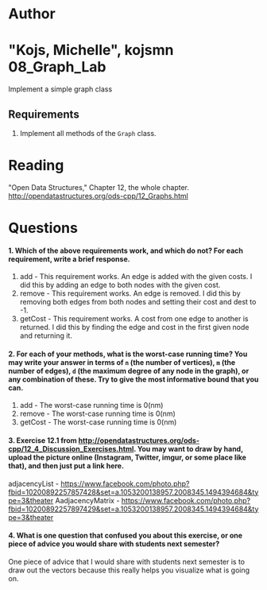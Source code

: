 Author
==========
"Kojs, Michelle", kojsmn
08_Graph_Lab
============

Implement a simple graph class

Requirements
------------

1. Implement all methods of the `Graph` class.

Reading
=======
"Open Data Structures," Chapter 12, the whole chapter. http://opendatastructures.org/ods-cpp/12_Graphs.html

Questions
=========

#### 1. Which of the above requirements work, and which do not? For each requirement, write a brief response.

1. add - This requirement works. An edge is added with the given costs. I did this by adding an edge to both nodes with the given cost.
2. remove - This requirement works. An edge is removed. I did this by removing both edges from both nodes and setting their cost and dest to -1.
3. getCost - This requirement works. A cost from one edge to another is returned. I did this by finding the edge and cost in the first given node and returning it.

#### 2. For each of your methods, what is the worst-case running time? You may write your answer in terms of `n` (the number of vertices), `m` (the number of edges), `d` (the maximum degree of any node in the graph), or any combination of these. Try to give the most informative bound that you can.

1. add - The worst-case running time is 0(nm)
2. remove - The worst-case running time is 0(nm)
3. getCost - The worst-case running time is 0(nm)


#### 3. Exercise 12.1 from http://opendatastructures.org/ods-cpp/12_4_Discussion_Exercises.html. You may want to draw by hand, upload the picture online (Instagram, Twitter, imgur, or some place like that), and then just put a link here.
adjacencyList - https://www.facebook.com/photo.php?fbid=10200892257857428&set=a.1053200138957.2008345.1494394684&type=3&theater
AadjacencyMatrix - https://www.facebook.com/photo.php?fbid=10200892257897429&set=a.1053200138957.2008345.1494394684&type=3&theater

#### 4. What is one question that confused you about this exercise, or one piece of advice you would share with students next semester?
One piece of advice that I would share with students next semester is to draw out the vectors because this really helps you visualize what is going on.